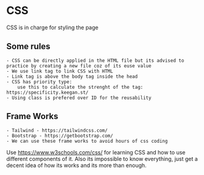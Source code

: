 # CSS

CSS is in charge for styling the page

## Some rules

    - CSS can be directly applied in the HTML file but its advised to practice by creating a new file coz of its euse value
    - We use link tag to link CSS with HTML
    - Link tag is above the body tag inside the head
    - CSS has priority type:
        use this to calculate the strenght of the tag: https://specificity.keegan.st/
    - Using class is prefered over ID for the reusability

## Frame Works

    - Tailwind - https://tailwindcss.com/
    - Bootstrap - https://getbootstrap.com/
    - We can use these frame works to avoid hours of css coding

Use https://www.w3schools.com/css/ for learning CSS and how to use different components of it.
Also its impossible to know everything, just get a decent idea of how its works and its more than enough.
